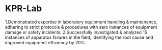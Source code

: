 # KPR-Lab
1.Demonstrated expertise in laboratory equipment handling &amp; maintenance, adhering to strict protocols &amp; procedures with zero instances of equipment damage or safety incidents.      2.Successfully investigated &amp; analyzed 15 instances of apparatus failures in the field, identifying the root cause and improved equipment efficiency by 20%. 
